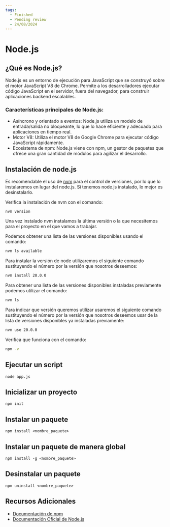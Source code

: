 ```yaml
---
tags:
  - Finished
  - Pending review
  - 24/08/2024
---
```


# Node.js

## ¿Qué es Node.js?

Node.js es un entorno de ejecución para JavaScript que se construyó sobre el motor JavaScript V8 de Chrome. Permite a
los desarrolladores ejecutar código JavaScript en el servidor, fuera del navegador, para construir aplicaciones backend
escalables.

### Características principales de Node.js:

- Asíncrono y orientado a eventos: Node.js utiliza un modelo de entrada/salida no bloqueante, lo que lo hace eficiente y
  adecuado para aplicaciones en tiempo real.
- Motor V8: Utiliza el motor V8 de Google Chrome para ejecutar código JavaScript rápidamente.
- Ecosistema de npm: Node.js viene con npm, un gestor de paquetes que ofrece una gran cantidad de módulos para agilizar
  el desarrollo.

## Instalación de node.js

Es recomendable el uso de [nvm][nvm] para el control de versiones, por lo que lo instalaremos en lugar del node.js. Si
tenemos node.js instalado, lo mejor es desinstalarlo.

Verifica la instalación de nvm con el comando:

```shell
nvm version
```

Una vez instalado nvm instalamos la última versión o la que necesitemos para el proyecto en el que vamos a trabajar.

Podemos obtener una lista de las versiones disponibles usando el comando:

```sh
nvm ls available
```

Para instalar la versión de node utilizaremos el siguiente comando sustituyendo el número por la versión que nosotros
deseemos:

```sh
nvm install 20.0.0
```

Para obtener una lista de las versiones disponibles instaladas previamente podemos utilizar el comando:

```sh
nvm ls
```

Para indicar que versión queremos utilizar usaremos el siguiente comando sustituyendo el número por la versión que
nosotros deseemos usar de la lista de versiones disponibles ya instaladas previamente:

```sh
nvm use 20.0.0
```

Verifica que funciona con el comando:

```sh
npm -v
```

## Ejecutar un script

```shell
node app.js
```

## Inicializar un proyecto

```shell
npm init
```

## Instalar un paquete

```shell
npm install <nombre_paquete>
```

## Instalar un paquete de manera global

```shell
npm install -g <nombre_paquete>
```

## Desinstalar un paquete

```shell
npm uninstall <nombre_paquete>
```

## Recursos Adicionales

- [Documentación de npm][npm]
- [Documentación Oficial de Node.js][node]


[nvm]: https://github.com/nvm-sh/nvm
[npm]: https://docs.npmjs.com/
[node]: https://nodejs.org